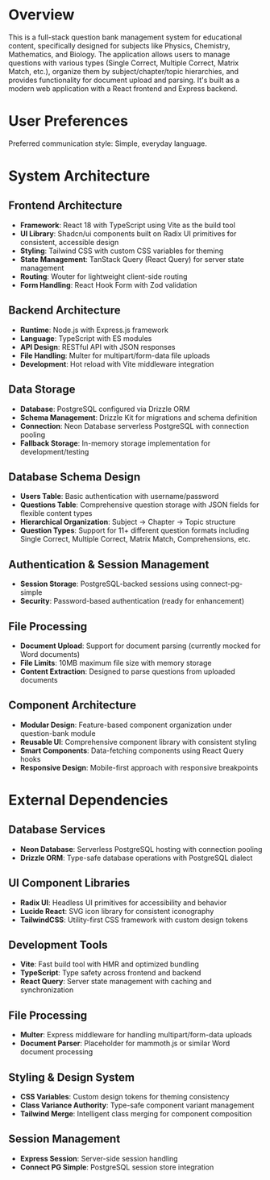 # Overview

This is a full-stack question bank management system for educational content, specifically designed for subjects like Physics, Chemistry, Mathematics, and Biology. The application allows users to manage questions with various types (Single Correct, Multiple Correct, Matrix Match, etc.), organize them by subject/chapter/topic hierarchies, and provides functionality for document upload and parsing. It's built as a modern web application with a React frontend and Express backend.

# User Preferences

Preferred communication style: Simple, everyday language.

# System Architecture

## Frontend Architecture
- **Framework**: React 18 with TypeScript using Vite as the build tool
- **UI Library**: Shadcn/ui components built on Radix UI primitives for consistent, accessible design
- **Styling**: Tailwind CSS with custom CSS variables for theming
- **State Management**: TanStack Query (React Query) for server state management
- **Routing**: Wouter for lightweight client-side routing
- **Form Handling**: React Hook Form with Zod validation

## Backend Architecture
- **Runtime**: Node.js with Express.js framework
- **Language**: TypeScript with ES modules
- **API Design**: RESTful API with JSON responses
- **File Handling**: Multer for multipart/form-data file uploads
- **Development**: Hot reload with Vite middleware integration

## Data Storage
- **Database**: PostgreSQL configured via Drizzle ORM
- **Schema Management**: Drizzle Kit for migrations and schema definition
- **Connection**: Neon Database serverless PostgreSQL with connection pooling
- **Fallback Storage**: In-memory storage implementation for development/testing

## Database Schema Design
- **Users Table**: Basic authentication with username/password
- **Questions Table**: Comprehensive question storage with JSON fields for flexible content types
- **Hierarchical Organization**: Subject → Chapter → Topic structure
- **Question Types**: Support for 11+ different question formats including Single Correct, Multiple Correct, Matrix Match, Comprehensions, etc.

## Authentication & Session Management
- **Session Storage**: PostgreSQL-backed sessions using connect-pg-simple
- **Security**: Password-based authentication (ready for enhancement)

## File Processing
- **Document Upload**: Support for document parsing (currently mocked for Word documents)
- **File Limits**: 10MB maximum file size with memory storage
- **Content Extraction**: Designed to parse questions from uploaded documents

## Component Architecture
- **Modular Design**: Feature-based component organization under question-bank module
- **Reusable UI**: Comprehensive component library with consistent styling
- **Smart Components**: Data-fetching components using React Query hooks
- **Responsive Design**: Mobile-first approach with responsive breakpoints

# External Dependencies

## Database Services
- **Neon Database**: Serverless PostgreSQL hosting with connection pooling
- **Drizzle ORM**: Type-safe database operations with PostgreSQL dialect

## UI Component Libraries
- **Radix UI**: Headless UI primitives for accessibility and behavior
- **Lucide React**: SVG icon library for consistent iconography
- **TailwindCSS**: Utility-first CSS framework with custom design tokens

## Development Tools
- **Vite**: Fast build tool with HMR and optimized bundling
- **TypeScript**: Type safety across frontend and backend
- **React Query**: Server state management with caching and synchronization

## File Processing
- **Multer**: Express middleware for handling multipart/form-data uploads
- **Document Parser**: Placeholder for mammoth.js or similar Word document processing

## Styling & Design System
- **CSS Variables**: Custom design tokens for theming consistency
- **Class Variance Authority**: Type-safe component variant management
- **Tailwind Merge**: Intelligent class merging for component composition

## Session Management
- **Express Session**: Server-side session handling
- **Connect PG Simple**: PostgreSQL session store integration